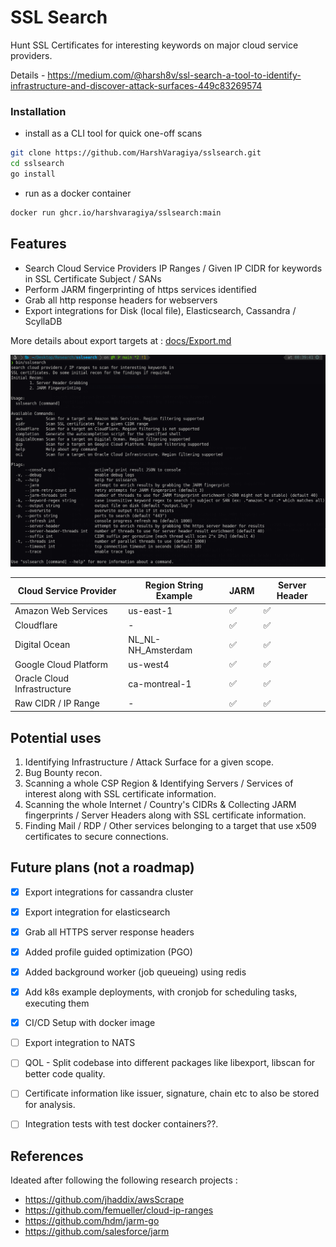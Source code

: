   # SSL Search
  
  Hunt SSL Certificates for interesting keywords on major cloud service providers.
  
  Details - https://medium.com/@harsh8v/ssl-search-a-tool-to-identify-infrastructure-and-discover-attack-surfaces-449c83269574
  
  ### Installation
  
  - install as a CLI tool for quick one-off scans
  ```bash
  git clone https://github.com/HarshVaragiya/sslsearch.git
  cd sslsearch
  go install
  ```
  
  - run as a docker container
  ```bash
  docker run ghcr.io/harshvaragiya/sslsearch:main
  ```
  
  ## Features
  - Search Cloud Service Providers IP Ranges / Given IP CIDR for keywords in SSL Certificate Subject / SANs
  - Perform JARM fingerprinting of https services identified
  - Grab all http response headers for webservers
  - Export integrations for Disk (local file), Elasticsearch, Cassandra / ScyllaDB
  
  More details about export targets at : [docs/Export.md](docs/Export.md)
  
  ![_assets/cli.png](_assets/cli.png)
  
  | Cloud Service Provider      | Region String Example | JARM | Server Header |
  | --------------------------- | --------------------- | ---- | ------------- |
  | Amazon Web Services         | us-east-1             | ✅   | ✅            |
  | Cloudflare                  | -                     | ✅   | ✅            |
  | Digital Ocean               | NL_NL-NH_Amsterdam    | ✅   | ✅            |
  | Google Cloud Platform       | us-west4              | ✅   | ✅            |
  | Oracle Cloud Infrastructure | ca-montreal-1         | ✅   | ✅            |
  | Raw CIDR / IP Range         | -                     | ✅   | ✅            |
  
  
  ## Potential uses
  1. Identifying Infrastructure / Attack Surface for a given scope.
  2. Bug Bounty recon.
  3. Scanning a whole CSP Region & Identifying Servers / Services of interest along with SSL certificate information.
  4. Scanning the whole Internet / Country's CIDRs & Collecting JARM fingerprints / Server Headers along with SSL certificate information.
  5. Finding Mail / RDP / Other services belonging to a target that use x509 certificates to secure connections.
  
  
  ## Future plans (not a roadmap)
  - [x] Export integrations for cassandra cluster
  - [x] Export integration for elasticsearch
  - [x] Grab all HTTPS server response headers
  - [x] Added profile guided optimization (PGO)
  - [x] Added background worker (job queueing) using redis
  - [x] Add k8s example deployments, with cronjob for scheduling tasks, executing them
  - [x] CI/CD Setup with docker image
  - [ ] Export integration to NATS
  - [ ] QOL - Split codebase into different packages like libexport, libscan for better code quality.
  - [ ] Certificate information like issuer, signature, chain etc to also be stored for analysis.
  - [ ] Integration tests with test docker containers??.
  
  
  ## References
  Ideated after following the following research projects :
  - https://github.com/jhaddix/awsScrape
  - https://github.com/femueller/cloud-ip-ranges
  - https://github.com/hdm/jarm-go
  - https://github.com/salesforce/jarm
